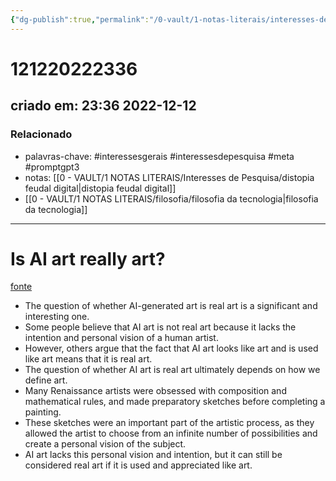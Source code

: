 ```yaml
---
{"dg-publish":true,"permalink":"/0-vault/1-notas-literais/interesses-de-pesquisa/is-ai-art-really-art/","tags":["interessesgerais","interessesdepesquisa","meta","promptgpt3"],"dgHomeLink":true,"dgShowLocalGraph":true,"dgShowFileTree":true,"dgEnableSearch":true}
---
```


# 121220222336
## criado em: 23:36 2022-12-12

### Relacionado
- palavras-chave: #interessesgerais  #interessesdepesquisa #meta #promptgpt3  
- notas: [[0 - VAULT/1 NOTAS LITERAIS/Interesses de Pesquisa/distopia feudal digital\|distopia feudal digital]]
- [[0 - VAULT/1 NOTAS LITERAIS/filosofia/filosofia da tecnologia\|filosofia da tecnologia]]
---
# Is AI art really art?
[fonte](https://threadreaderapp.com/thread/1602490249917112320.html)

-  The question of whether AI-generated art is real art is a significant and interesting one.
-   Some people believe that AI art is not real art because it lacks the intention and personal vision of a human artist.
-   However, others argue that the fact that AI art looks like art and is used like art means that it is real art.
-   The question of whether AI art is real art ultimately depends on how we define art.
-   Many Renaissance artists were obsessed with composition and mathematical rules, and made preparatory sketches before completing a painting.
-   These sketches were an important part of the artistic process, as they allowed the artist to choose from an infinite number of possibilities and create a personal vision of the subject.
-   AI art lacks this personal vision and intention, but it can still be considered real art if it is used and appreciated like art.


